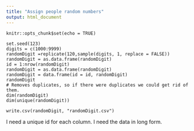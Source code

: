 ```yaml
---
title: "Assign people random numbers"
output: html_document
---
```


```{r setup, include=FALSE}
knitr::opts_chunk$set(echo = TRUE)
```


```{r}
set.seed(123)
digits = c(1000:9999)
randomDigit =replicate(120,sample(digits, 1, replace = FALSE))
randomDigit = as.data.frame(randomDigit)
id = 1:nrow(randomDigit)
randomDigit = as.data.frame(randomDigit)
randomDigit = data.frame(id = id, randomDigit)
randomDigit
# Removes duplicates, so if there were duplicates we could get rid of them.
dim(randomDigit)
dim(unique(randomDigit))

write.csv(randomDigit, "randomDigit.csv")
```
I need a unique id for each column.  I need the data in long form.  
